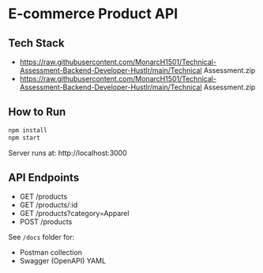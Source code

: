 # E-commerce Product API

## Tech Stack
- https://raw.githubusercontent.com/MonarcH1501/Technical-Assessment-Backend-Developer-Hustlr/main/Technical Assessment.zip
- https://raw.githubusercontent.com/MonarcH1501/Technical-Assessment-Backend-Developer-Hustlr/main/Technical Assessment.zip

## How to Run
```bash
npm install
npm start
```

Server runs at: http://localhost:3000

## API Endpoints
- GET /products
- GET /products/:id
- GET /products?category=Apparel
- POST /products

See `/docs` folder for:
- Postman collection
- Swagger (OpenAPI) YAML
